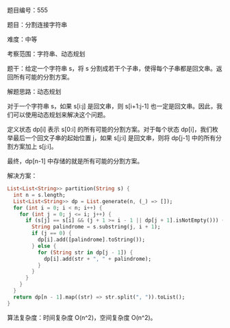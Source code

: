 题目编号：555

题目：分割连接字符串

难度：中等

考察范围：字符串、动态规划

题干：给定一个字符串 s，将 s 分割成若干个子串，使得每个子串都是回文串。返回所有可能的分割方案。

解题思路：动态规划

对于一个字符串 s，如果 s[i:j] 是回文串，则 s[i+1:j-1] 也一定是回文串。因此，我们可以使用动态规划来解决这个问题。

定义状态 dp[i] 表示 s[0:i] 的所有可能的分割方案。对于每个状态 dp[i]，我们枚举最后一个回文子串的起始位置 j，如果 s[j:i] 是回文串，则将 dp[j-1] 中的所有分割方案加上 s[j:i]。

最终，dp[n-1] 中存储的就是所有可能的分割方案。

解决方案：

```dart
List<List<String>> partition(String s) {
  int n = s.length;
  List<List<String>> dp = List.generate(n, (_) => []);
  for (int i = 0; i < n; i++) {
    for (int j = 0; j <= i; j++) {
      if (s[j] == s[i] && (j + 1 >= i - 1 || dp[j + 1].isNotEmpty())) {
        String palindrome = s.substring(j, i + 1);
        if (j == 0) {
          dp[i].add([palindrome].toString());
        } else {
          for (String str in dp[j - 1]) {
            dp[i].add(str + ", " + palindrome);
          }
        }
      }
    }
  }
  return dp[n - 1].map((str) => str.split(", ")).toList();
}
```

算法复杂度：时间复杂度 O(n^2)，空间复杂度 O(n^2)。